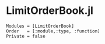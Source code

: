 # LimitOrderBook.jl

```@autodocs
Modules = [LimitOrderBook]
Order   = [:module,:type, :function]
Private = false
```
